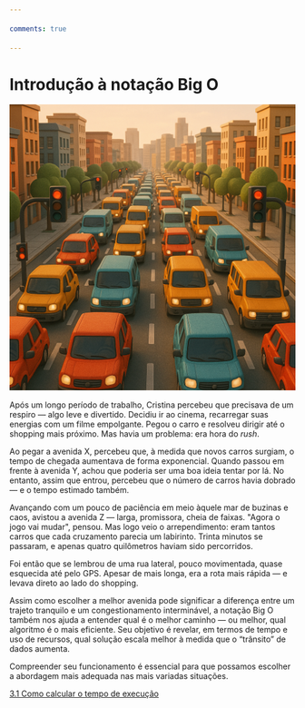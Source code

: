 ```yaml
---

comments: true

---
```


# **Introdução à notação Big O**

![Notação Big O](notacaoBigO.assets/notacaoBigO.png)

Após um longo período de trabalho, Cristina percebeu que precisava de um respiro — algo leve e divertido. Decidiu ir ao cinema, recarregar suas energias com um filme empolgante. Pegou o carro e resolveu dirigir até o shopping mais próximo. Mas havia um problema: era hora do _rush_.

Ao pegar a avenida X, percebeu que, à medida que novos carros surgiam, o tempo de chegada aumentava de forma exponencial. Quando passou em frente à avenida Y, achou que poderia ser uma boa ideia tentar por lá. No entanto, assim que entrou, percebeu que o número de carros havia dobrado — e o tempo estimado também.

Avançando com um pouco de paciência em meio àquele mar de buzinas e caos, avistou a avenida Z — larga, promissora, cheia de faixas. "Agora o jogo vai mudar", pensou. Mas logo veio o arrependimento: eram tantos carros que cada cruzamento parecia um labirinto. Trinta minutos se passaram, e apenas quatro quilômetros haviam sido percorridos.

Foi então que se lembrou de uma rua lateral, pouco movimentada, quase esquecida até pelo GPS. Apesar de mais longa, era a rota mais rápida — e levava direto ao lado do shopping.

Assim como escolher a melhor avenida pode significar a diferença entre um trajeto tranquilo e um congestionamento interminável, a notação Big O também nos ajuda a entender qual é o melhor caminho — ou melhor, qual algoritmo é o mais eficiente. Seu objetivo é revelar, em termos de tempo e uso de recursos, qual solução escala melhor à medida que o “trânsito” de dados aumenta.

Compreender seu funcionamento é essencial para que possamos escolher a abordagem mais adequada nas mais variadas situações.

[3.1 Como calcular o tempo de execução](../notacaoBigO/calculo-tempo-execucao.md)